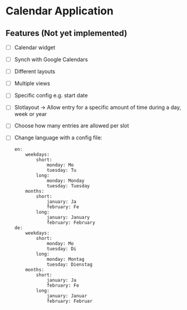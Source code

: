 # Calendar Application
## Features (Not yet implemented)
- [ ] Calendar widget
- [ ] Synch with Google Calendars
- [ ] Different layouts
- [ ] Multiple views
- [ ] Specific config e.g. start date
- [ ] Slotlayout -> Allow entry for a specific amount of time during a day, week or year
- [ ] Choose how many entries are allowed per slot
- [ ] Change language with a config file:
    
	```
	en:
		weekdays:
			short:
				monday: Mo
				tuesday: Tu
			long:
				monday: Monday
				tuesday: Tuesday
		months:
			short:
				january: Ja
				february: Fe
			long:
				january: January
				february: February
	de:
		weekdays:
			short:
				monday: Mo
				tuesday: Di
			long:
				monday: Montag
				tuesday: Dienstag
		months:
			short:
				january: Ja
				february: Fe
			long:
				january: Januar
				february: Februar
	```